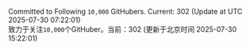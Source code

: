 Committed to Following `10,000` GitHubers. Current: <!-- FOLLOWING_COUNT -->302<!-- FOLLOWING_COUNT --> (Update at UTC <!-- LAST_UPDATED -->2025-07-30 07:22:01<!-- LAST_UPDATED -->)<br>
致力于关注`10,000`个GitHuber。当前：<!-- FOLLOWING_COUNT -->302<!-- FOLLOWING_COUNT --> (更新于北京时间 <!-- LAST_UPDATED_CST -->2025-07-30 15:22:01<!-- LAST_UPDATED_CST -->)
